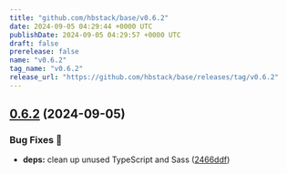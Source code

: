```yaml
---
title: "github.com/hbstack/base/v0.6.2"
date: 2024-09-05 04:29:44 +0000 UTC
publishDate: 2024-09-05 04:29:57 +0000 UTC
draft: false
prerelease: false
name: "v0.6.2"
tag_name: "v0.6.2"
release_url: "https://github.com/hbstack/base/releases/tag/v0.6.2"
---
```


## [0.6.2](https://github.com/hbstack/base/compare/v0.6.1...v0.6.2) (2024-09-05)


### Bug Fixes 🐞

* **deps:** clean up unused TypeScript and Sass ([2466ddf](https://github.com/hbstack/base/commit/2466ddf15234ba993937797e18fb41aa17332526))

